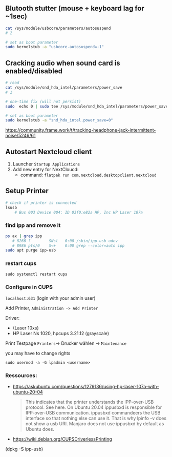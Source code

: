 ## Blutooth stutter (mouse + keyboard lag for ~1sec)

```bash
cat /sys/module/usbcore/parameters/autosuspend
# 2

# set as boot parameter
sudo kernelstub -a "usbcore.autosuspend=-1"
``` 

## Cracking audio when sound card is enabled/disabled

```bash
# read
cat /sys/module/snd_hda_intel/parameters/power_save
# 1

# one-time fix (will not persist)
sudo  echo 0 | sudo tee /sys/module/snd_hda_intel/parameters/power_save

# set as boot parameter
sudo kernelstub -a "snd_hda_intel.power_save=0"
```

https://community.frame.work/t/tracking-headphone-jack-intermittent-noise/5246/61

## Autostart Nextcloud client
1. Launcher `Startup Applications`
2. Add new entry for NextCloucd:
   - command: `flatpak run com.nextcloud.desktopclient.nextcloud`


## Setup Printer

```bash
# check if printer is connected
lsusb
    # Bus 003 Device 004: ID 03f0:e82a HP, Inc HP Laser 107a
```

### find ipp and remove it
```bash
ps ax | grep ipp
   # 8266 ?        SNsl   0:00 /sbin/ipp-usb udev
   # 8986 pts/0    S<+    0:00 grep --color=auto ipp
sudo apt purge ipp-usb
```

### restart cups
```
sudo systemctl restart cups
``` 

### Configure in CUPS

`localhost:631`
(login with your admin user)

Add Printer, `Administration -> Add Printer`

Driver:
- (Laser 10xs)
- HP Laser Ns 1020, hpcups 3.21.12 (grayscale)

Print Testpage
`Printers`-> Drucker wählen -> `Maintenance`


you may have to change rights
```
sudo usermod -a -G lpadmin <username>
```

### Ressources:
- https://askubuntu.com/questions/1279136/using-hp-laser-107a-with-ubuntu-20-04
   > This indicates that the printer understands the IPP-over-USB protocol. See here. On Ubuntu 20.04 ippusbxd is responsible for IPP-over-USB communication. ippusbxd commandeers the USB interface so that nothing else can use it. That is why lpinfo -v does not show a usb URI. Manjaro does not use ippusbxd by default as Ubuntu does.

- https://wiki.debian.org/CUPSDriverlessPrinting

(dpkg -S ipp-usb)